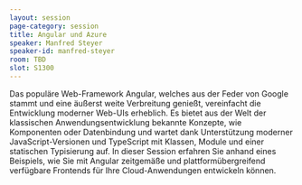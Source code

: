 ```yaml
---
layout: session
page-category: session
title: Angular und Azure
speaker: Manfred Steyer
speaker-id: manfred-steyer
room: TBD
slot: S1300
---
```


Das populäre Web-Framework Angular, welches aus der Feder von Google stammt und eine äußerst weite Verbreitung genießt, vereinfacht die Entwicklung moderner Web-UIs erheblich. Es bietet aus der Welt der klassischen Anwendungsentwicklung bekannte Konzepte, wie Komponenten oder Datenbindung und wartet dank Unterstützung moderner JavaScript-Versionen und TypeScript mit Klassen, Module und einer statischen Typisierung auf. In dieser Session erfahren Sie anhand eines Beispiels, wie Sie mit Angular zeitgemäße und plattformübergreifend verfügbare Frontends für Ihre Cloud-Anwendungen entwickeln können.
